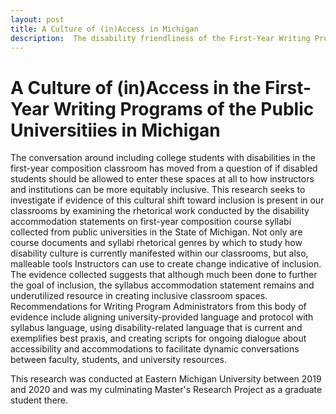 ```yaml
---
layout: post
title: A Culture of (in)Access in Michigan
description:  The disability friendliness of the First-Year Writing Programs of the Public Universities of Michigan as manifested by course documents
---
```

A Culture of (in)Access in the First-Year Writing Programs of the Public Universitiies in Michigan
============

The conversation around including college students with disabilities in the first-year composition classroom has moved from a question of if disabled students should be allowed to enter these spaces at all to how instructors and institutions can be more equitably inclusive. This research seeks to investigate if evidence of this cultural shift toward inclusion is present in our classrooms by examining the rhetorical work conducted by the disability accommodation statements on first-year composition course syllabi collected from public universities in the State of Michigan. Not only are course documents and syllabi rhetorical genres by which to study how disability culture is currently manifested within our classrooms, but also, malleable tools Instructors can use to create change indicative of inclusion. The evidence collected suggests that although much been done to further the goal of inclusion, the syllabus accommodation statement remains and underutilized resource in creating inclusive classroom spaces. Recommendations for Writing Program Administrators from this body of evidence include aligning university-provided language and protocol with syllabus language, using disability-related language that is current and exemplifies best praxis, and creating scripts for ongoing dialogue about accessibility and accommodations to facilitate dynamic conversations between faculty, students, and university resources.

This research was conducted at Eastern Michigan University between 2019 and 2020 and was my culminating Master's Research Project as a graduate student there.  